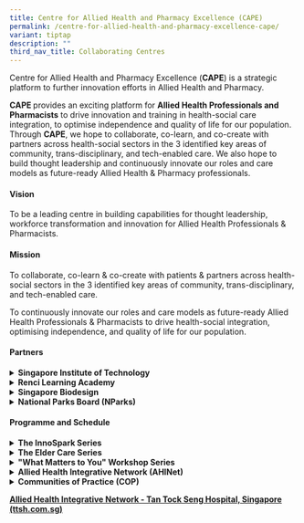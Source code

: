 ```yaml
---
title: Centre for Allied Health and Pharmacy Excellence (CAPE)
permalink: /centre-for-allied-health-and-pharmacy-excellence-cape/
variant: tiptap
description: ""
third_nav_title: Collaborating Centres
---
```

<p>Centre for Allied Health and Pharmacy Excellence (<strong>CAPE</strong>)
is a​ strategic platform to further innovation efforts in Allied Health
and Pharmacy.&nbsp;</p>
<p><strong>CAPE </strong>provides an exciting platform for <strong>Allied Health Professionals and Pharmacists</strong> to
drive innovation and training in health-social care integration, to optimise
independence and quality of life for our population. Through <strong>CAPE</strong>,
we hope to collaborate, co-learn, and co-create with partners across health-social
sectors in the 3 identified key areas of community, trans-disciplinary,
and tech-enabled care. We also hope to build thought leadership and continuously
innovate our roles and care models as future-ready Allied Health &amp;
Pharmacy professionals.​​​</p>
<h4><strong>Vision</strong></h4>
<p>To be a leading centre in building capabilities for thought leadership,
workforce transformation and innovation for Allied Health Professionals
&amp; Pharmacists.&nbsp;</p>
<h4><strong>Mission</strong></h4>
<p>To collaborate, co-learn &amp; co-create with patients &amp; partners
across health-social sectors in the 3 identified key areas of community,
trans-disciplinary, and tech-enabled care.&nbsp;</p>
<p>To continuously innovate our roles and care models as future-ready Allied
Health Professionals &amp; Pharmacists to drive health-social integration,
optimising independence, and quality of life for our population.&nbsp;</p>
<h4><strong>Partners</strong></h4>
<div data-type="detailGroup" class="isomer-accordion isomer-accordion-white">
<details class="isomer-details">
<summary><strong>Singapore Institute of Technology</strong>
</summary>
<div data-type="detailsContent" class="isomer-details-content">
<ul>
<li>
<p>for Internship program: Integrated Work Study Programme (IWSP).</p>
</li>
</ul>
</div>
</details>
<details class="isomer-details">
<summary><strong>Renci Learning Academy</strong>
</summary>
<div data-type="detailsContent" class="isomer-details-content">
<ul>
<li>
<p>to co-design Therapy Assistant Workshops for upskilling.&nbsp;</p>
</li>
</ul>
</div>
</details>
<details class="isomer-details">
<summary><strong>Singapore Biodesign</strong>
</summary>
<div data-type="detailsContent" class="isomer-details-content">
<ul>
<li>
<p>to understand the learning needs of Allied Health professionals regarding
HealthTech and MedTech innovation.&nbsp;</p>
</li>
</ul>
</div>
</details>
<details class="isomer-details">
<summary><strong>National Parks Board (NParks)</strong>
</summary>
<div data-type="detailsContent" class="isomer-details-content">
<ul>
<li>
<p>for the development of accredited Therapeutic Horticulture training for
Allied Health Professionals (AHPs) and for a Community of Practice (CoP)
to promote awareness of Therapeutic Horticulture activities.</p>
</li>
</ul>
</div>
</details>
</div>
<h4><strong>Programme and Schedule</strong></h4>
<div data-type="detailGroup" class="isomer-accordion isomer-accordion-white">
<details class="isomer-details">
<summary><strong>The InnoSpark Series</strong>
</summary>
<div data-type="detailsContent" class="isomer-details-content">
<p>Under the Communities of Practice (COP) learning series, provides a platform
for Allied Health Professionals and Pharmacists to share insights, learnings,
and challenges from their innovation journeys, aiming to inspire innovation
within the community. Sessions are co-designed with invited speakers focusing
on CAPE’s strategic innovation themes, such as Community Care, Workforce
Transformation, and Tech-enabled Care.&nbsp;</p>
</div>
</details>
<details class="isomer-details">
<summary><strong>The Elder Care Series</strong>
</summary>
<div data-type="detailsContent" class="isomer-details-content">
<p>Born from the aspiration to extend care beyond hospitals into the community,
fosters informal COPs among health and social care professionals.&nbsp;</p>
</div>
</details>
<details class="isomer-details">
<summary><strong>"What Matters to You" Workshop Series</strong>
</summary>
<div data-type="detailsContent" class="isomer-details-content">
<p>Aims to foster meaningful conversations to understand seniors' needs,
promote behaviour change, and enhance their quality of life.&nbsp;</p>
</div>
</details>
<details class="isomer-details">
<summary><strong>Allied Health Integrative Network (AHINet)</strong>
</summary>
<div data-type="detailsContent" class="isomer-details-content">
<p>The Allied Health Integrative Network (AHINet) has designed a wide range
of programmes to cater to the needs of Allied Health Professionals and
Nurses in acute and community settings. These programmes aim to equip healthcare
professionals with the knowledge and skills to meet the challenges of caring
for patients in an ever-changing healthcare environment. The training will
be conducted through lectures, discussions, and activities.</p>
</div>
</details>
<details class="isomer-details">
<summary><strong>Communities of Practice (COP)</strong>
</summary>
<div data-type="detailsContent" class="isomer-details-content">
<p>For therapeutic horticulture bring together healthcare and social care
professionals to explore and share the benefits of using nature-based activities
for client engagement and well-being.</p>
</div>
</details>
</div>
<p><strong><a href="https://www.ttsh.com.sg/Healthcare-Professionals/Training-Workshops/Training-Courses/Allied-Health-Integrative-Network/Pages/default.aspx" rel="noopener noreferrer nofollow" target="_blank"><u>Allied Health Integrative Network - Tan Tock Seng Hospital, Singapore (ttsh.com.sg)</u></a></strong>
</p>
<p>
<br>
</p>
